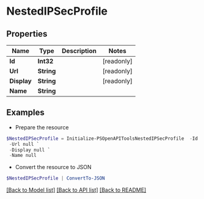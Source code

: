 # NestedIPSecProfile
## Properties

Name | Type | Description | Notes
------------ | ------------- | ------------- | -------------
**Id** | **Int32** |  | [readonly] 
**Url** | **String** |  | [readonly] 
**Display** | **String** |  | [readonly] 
**Name** | **String** |  | 

## Examples

- Prepare the resource
```powershell
$NestedIPSecProfile = Initialize-PSOpenAPIToolsNestedIPSecProfile  -Id null `
 -Url null `
 -Display null `
 -Name null
```

- Convert the resource to JSON
```powershell
$NestedIPSecProfile | ConvertTo-JSON
```

[[Back to Model list]](../README.md#documentation-for-models) [[Back to API list]](../README.md#documentation-for-api-endpoints) [[Back to README]](../README.md)

